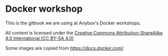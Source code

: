 # Docker workshop

This is the gitbook we are using at Anybox's Docker workshops.

All content is licensed under the [Creative Commons Attribution-ShareAlike 4.0
International (CC BY-SA 4.0)](http://creativecommons.org/licenses/by-sa/4.0/
"CC BY-SA 4.0")

Some images are copied from https://docs.docker.com/
